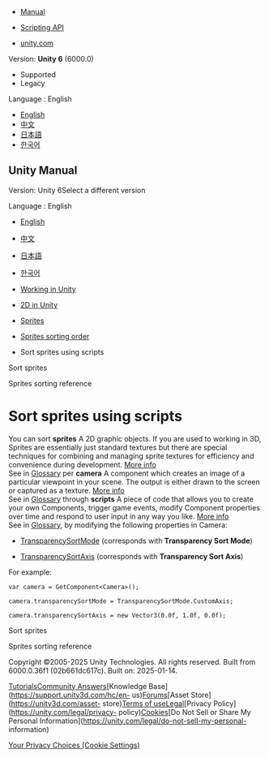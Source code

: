 [](https://docs.unity3d.com)

  * [Manual](../Manual/index.html)
  * [Scripting API](../ScriptReference/index.html)

  * [unity.com](https://unity.com/)

Version: **Unity 6** (6000.0)

  * Supported
  * Legacy

Language : English

  * [English](/Manual/sprite/sort-sprites/sort-sprites-using-scripts.html)
  * [中文](/cn/current/Manual/sprite/sort-sprites/sort-sprites-using-scripts.html)
  * [日本語](/ja/current/Manual/sprite/sort-sprites/sort-sprites-using-scripts.html)
  * [한국어](/kr/current/Manual/sprite/sort-sprites/sort-sprites-using-scripts.html)

[](https://docs.unity3d.com)

## Unity Manual

Version: Unity 6Select a different version

Language : English

  * [English](/Manual/sprite/sort-sprites/sort-sprites-using-scripts.html)
  * [中文](/cn/current/Manual/sprite/sort-sprites/sort-sprites-using-scripts.html)
  * [日本語](/ja/current/Manual/sprite/sort-sprites/sort-sprites-using-scripts.html)
  * [한국어](/kr/current/Manual/sprite/sort-sprites/sort-sprites-using-scripts.html)

  * [Working in Unity](../../working-in-unity.html)
  * [2D in Unity](../../Unity2D.html)
  * [Sprites](../../sprite/sprite-landing.html)
  * [Sprites sorting order](../../sprite/sort-sprites/sort-sprites-landing.html)
  * Sort sprites using scripts

[](../../sprite/sort-sprites/sort-sprites.html)

Sort sprites

[](../../sprite/sort-sprites/sprites-sorting-reference.html)

Sprites sorting reference

# Sort sprites using scripts

You can sort **sprites** A 2D graphic objects. If you are used to working in
3D, Sprites are essentially just standard textures but there are special
techniques for combining and managing sprite textures for efficiency and
convenience during development. [More info](../../sprite/sprite-landing.html)  
See in [Glossary](../../Glossary.html#Sprite) per **camera** A component which
creates an image of a particular viewpoint in your scene. The output is either
drawn to the screen or captured as a texture. [More
info](../../CamerasOverview.html)  
See in [Glossary](../../Glossary.html#Camera) through **scripts** A piece of
code that allows you to create your own Components, trigger game events,
modify Component properties over time and respond to user input in any way you
like. [More info](../../creating-scripts.html)  
See in [Glossary](../../Glossary.html#Scripts), by modifying the following
properties in Camera:

  * [TransparencySortMode](../../../ScriptReference/Camera-transparencySortMode.html) (corresponds with **Transparency Sort Mode**)

  * [TransparencySortAxis](../../../ScriptReference/Camera-transparencySortAxis.html) (corresponds with **Transparency Sort Axis**)

For example:

    
    
    var camera = GetComponent<Camera>();
    
    camera.transparencySortMode = TransparencySortMode.CustomAxis;
    
    camera.transparencySortAxis = new Vector3(0.0f, 1.0f, 0.0f);
    

[](../../sprite/sort-sprites/sort-sprites.html)

Sort sprites

[](../../sprite/sort-sprites/sprites-sorting-reference.html)

Sprites sorting reference

Copyright ©2005-2025 Unity Technologies. All rights reserved. Built from
6000.0.36f1 (02b661dc617c). Built on: 2025-01-14.

[Tutorials](https://learn.unity.com/)[Community
Answers](https://answers.unity3d.com)[Knowledge
Base](https://support.unity3d.com/hc/en-
us)[Forums](https://forum.unity3d.com)[Asset Store](https://unity3d.com/asset-
store)[Terms of
use](https://docs.unity3d.com/Manual/TermsOfUse.html)[Legal](https://unity.com/legal)[Privacy
Policy](https://unity.com/legal/privacy-
policy)[Cookies](https://unity.com/legal/cookie-policy)[Do Not Sell or Share
My Personal Information](https://unity.com/legal/do-not-sell-my-personal-
information)

[Your Privacy Choices (Cookie Settings)](javascript:void\(0\);)

